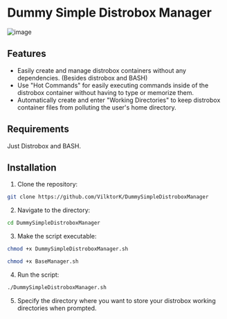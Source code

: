 # Dummy Simple Distrobox Manager

![image](https://github.com/user-attachments/assets/e62a2708-7959-4bc2-9ef2-6fc9e9fb981c)

## Features

- Easily create and manage distrobox containers without any dependencies. (Besides distrobox and BASH)
- Use "Hot Commands" for easily executing commands inside of the distrobox container without having to type or memorize them.
- Automatically create and enter "Working Directories" to keep distrobox container files from polluting the user's home directory.

## Requirements
Just Distrobox and BASH.

## Installation

1. Clone the repository:
```bash
git clone https://github.com/VilktorK/DummySimpleDistroboxManager
```

2. Navigate to the directory:
```bash
cd DummySimpleDistroboxManager
```

3. Make the script executable:
```bash
chmod +x DummySimpleDistroboxManager.sh
```
```bash
chmod +x BaseManager.sh
```

4. Run the script:
```bash
./DummySimpleDistroboxManager.sh
```

5. Specify the directory where you want to store your distrobox working directories when prompted.
